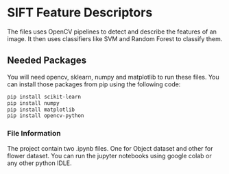 <!--
title: 'Image Classification using Feature Descriptors'
description: 'This repositry contain jupyter notebooks that were used to classify objects using feature descriptrs. We have used SIFT and ORB to train classifiers like SVM and Random Forests.'
layout: Doc
language: python
authorLink: 'https://github.com/MrDexxter/'
authorName: 'Ahmad, inc.'
-->

# SIFT Feature Descriptors

The files uses OpenCV pipelines to detect and describe the features of an image. It then uses classifiers like SVM and Random Forest to classify them.

## Needed Packages
You will need opencv, sklearn, numpy and matplotlib to run these files. You can install those packages from pip using the following code:
```bash
pip install scikit-learn
pip install numpy
pip install matplotlib
pip install opencv-python
```

### File Information
The project contain two .ipynb files. One for Object dataset and other for flower dataset. You can run the jupyter notebooks using google colab or any other python IDLE.
